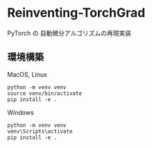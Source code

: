 # Reinventing-TorchGrad

PyTorch の 自動微分アルゴリズムの再現実装

## 環境構築

MacOS, Linux

```
python -m venv venv
source venv/bin/activate
pip install -e .
```

Windows

```
python -m venv venv
venv\Scripts\activate
pip install -e .
```
